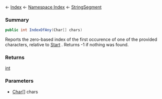 ← [Index](Api-Index) ← [Namespace Index](Namespace-Index) ← [StringSegment](VRage.Game.ModAPI.Ingame.Utilities.StringSegment)

### Summary

```csharp
public int IndexOfAny(Char[] chars)
```

Reports the zero-based index of the first occurence of one of the provided characters, relative to [Start](VRage.Game.ModAPI.Ingame.Utilities.StringSegment.Start) . Returns -1 if nothing was found.

### Returns

[int](https://docs.microsoft.com/en-us/dotnet/api/System.Int32?view=netframework-4.6)



### Parameters

* [Char[]](https://docs.microsoft.com/en-us/dotnet/api/System.Char[]?view=netframework-4.6) chars
